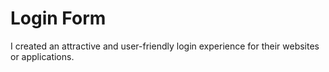 # Login Form
I created an attractive and user-friendly login experience for their websites or applications.
